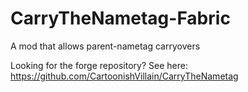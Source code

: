 # CarryTheNametag-Fabric
A mod that allows parent-nametag carryovers

Looking for the forge repository? See here: https://github.com/CartoonishVillain/CarryTheNametag
